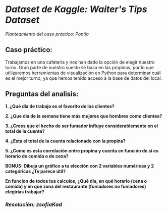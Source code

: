 # *Dataset de Kaggle: Waiter's Tips Dataset*

*Planteamiento del caso práctico: Pontia*

## Caso práctico: 

Trabajamos en una cafetería y nos han dado la opción de elegir nuestro turno. Gran parte de nuestro sueldo se basa en las propinas, por lo que utilizaremos herramientas de visualización en Python para determinar cuál es el mejor turno, ya que hemos tenido acceso a la base de datos del local.

## Preguntas del analisis:

**1. ¿Qué día de trabajo es el favorito de los clientes?**

**2. ¿Que dia de la semana tiene más mujeres que hombres como clientes?**

**3. ¿Crees que el hecho de ser fumador influye considerablemente en el total de la cuenta?**

**4. ¿Esta el total de la cuenta relacionado con la propina?**

**5. ¿Como es esta correlación entre propina y cuenta en función de si es horario de comida o de cena?**

**BONUS: Dibuja un gráfico a tu elección con 2 variables numéricas y 2 categóricas ¿Te parece útil?**

**En funcion de todos tus calculos, ¿Qué día, en qué horario (cena o comida) y en qué zona del restaurante (fumadores no fumadores) elegirias trabajar?**

### *Resolución: zsofiaKad*
